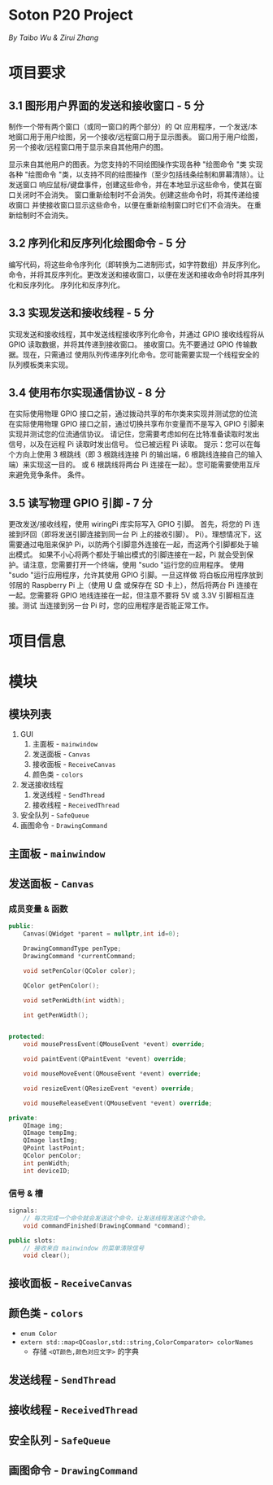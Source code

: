 # Soton P20 Project
*By Taibo Wu & Zirui Zhang*

# 项目要求

## 3.1 图形用户界面的发送和接收窗口 - 5 分

制作一个带有两个窗口（或同一窗口的两个部分）的 Qt 应用程序，一个发送/本地窗口用于用户绘图，另一个接收/远程窗口用于显示图表。
窗口用于用户绘图，另一个接收/远程窗口用于显示来自其他用户的图。

显示来自其他用户的图表。为您支持的不同绘图操作实现各种 "绘图命令 "类
实现各种 "绘图命令 "类，以支持不同的绘图操作（至少包括线条绘制和屏幕清除）。让发送窗口
响应鼠标/键盘事件，创建这些命令，并在本地显示这些命令，使其在窗口关闭时不会消失。
窗口重新绘制时不会消失。创建这些命令时，将其传递给接收窗口
并使接收窗口显示这些命令，以便在重新绘制窗口时它们不会消失。
在重新绘制时不会消失。


## 3.2 序列化和反序列化绘图命令 - 5 分

编写代码，将这些命令序列化（即转换为二进制形式，如字符数组）并反序列化。
命令，并将其反序列化。更改发送和接收窗口，以便在发送和接收命令时将其序列化和反序列化。
序列化和反序列化。


## 3.3 实现发送和接收线程 - 5 分

实现发送和接收线程，其中发送线程接收序列化命令，并通过 GPIO
接收线程将从 GPIO 读取数据，并将其传递到接收窗口。
接收窗口。先不要通过 GPIO 传输数据。现在，只需通过
使用队列传递序列化命令。您可能需要实现一个线程安全的
队列模板类来实现。


## 3.4 使用布尔实现通信协议 - 8 分

在实际使用物理 GPIO 接口之前，通过拨动共享的布尔类来实现并测试您的位流
在实际使用物理 GPIO 接口之前，通过切换共享布尔变量而不是写入 GPIO 引脚来实现并测试您的位流通信协议。
请记住，您需要考虑如何在比特准备读取时发出信号，以及在远程 Pi 读取时发出信号。
位已被远程 Pi 读取。
提示：您可以在每个方向上使用 3 根跳线（即 3 根跳线连接 Pi 的输出端，6 根跳线连接自己的输入端）来实现这一目的。
或 6 根跳线将两台 Pi 连接在一起）。您可能需要使用互斥来避免竞争条件。
条件。


## 3.5 读写物理 GPIO 引脚 - 7 分

更改发送/接收线程，使用 wiringPi 库实际写入 GPIO 引脚。
首先，将您的 Pi 连接到环回（即将发送引脚连接到同一台 Pi 上的接收引脚）。
Pi）。理想情况下，这需要通过电阻来保护 Pi，以防两个引脚意外连接在一起，而这两个引脚都处于输出模式。
如果不小心将两个都处于输出模式的引脚连接在一起，Pi 就会受到保护。请注意，您需要打开一个终端，使用 "sudo "运行您的应用程序。
使用 "sudo "运行应用程序，允许其使用 GPIO 引脚。一旦这样做
将白板应用程序放到邻居的 Raspberry Pi 上（使用 U 盘
或保存在 SD 卡上），然后将两台 Pi 连接在一起。您需要将
GPIO 地线连接在一起，但注意不要将 5V 或 3.3V 引脚相互连接。测试
当连接到另一台 Pi 时，您的应用程序是否能正常工作。

# 项目信息

# 模块

## 模块列表

1. GUI
   1. 主面板 - `mainwindow`
   2. 发送面板 - `Canvas`
   3. 接收面板 - `ReceiveCanvas`
   4. 颜色类 - `colors`
2. 发送接收线程
   1. 发送线程 - `SendThread`
   2. 接收线程 - `ReceivedThread`
3. 安全队列 - `SafeQueue`
4. 画图命令 - `DrawingCommand`

## 主面板 - `mainwindow`

## 发送面板 - `Canvas`

### 成员变量 & 函数

```cpp
public:
    Canvas(QWidget *parent = nullptr,int id=0);

    DrawingCommandType penType;
    DrawingCommand *currentCommand;

    void setPenColor(QColor color);

    QColor getPenColor();

    void setPenWidth(int width);

    int getPenWidth();


protected:
    void mousePressEvent(QMouseEvent *event) override;

    void paintEvent(QPaintEvent *event) override;

    void mouseMoveEvent(QMouseEvent *event) override;

    void resizeEvent(QResizeEvent *event) override;

    void mouseReleaseEvent(QMouseEvent *event) override;

private:
    QImage img;
    QImage tempImg;
    QImage lastImg;
    QPoint lastPoint;
    QColor penColor;
    int penWidth;
    int deviceID;
```



### 信号 & 槽

```cpp
signals:
	// 每次完成一个命令就会发送这个命令，让发送线程发送这个命令。
    void commandFinished(DrawingCommand *command);

public slots:
	// 接收来自 mainwindow 的菜单清除信号
    void clear();
```



## 接收面板 - `ReceiveCanvas`

## 颜色类 - `colors`

- `enum Color`
- `extern std::map<QCoaslor,std::string,ColorComparator> colorNames`
  - 存储 `<QT颜色,颜色对应文字>` 的字典

## 发送线程 - `SendThread`

## 接收线程 - `ReceivedThread`


## 安全队列 - `SafeQueue`

## 画图命令 - `DrawingCommand`